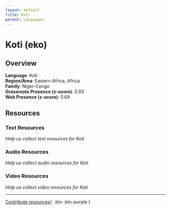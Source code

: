 ```yaml
---
layout: default
title: Koti
parent: Languages
---
```


# Koti (eko)

## Overview

**Language**: Koti  
**Region/Area**: Eastern Africa, Africa  
**Family**: Niger-Congo  
**Grassroots Presence (z-score)**: 0.93  
**Web Presence (z-score)**: 0.69  

## Resources

### Text Resources
*Help us collect text resources for Koti*

### Audio Resources
*Help us collect audio resources for Koti*

### Video Resources
*Help us collect video resources for Koti*

---

[Contribute resources](https://forms.office.com/e/1SfLJx3u1r){: .btn .btn-purple }
